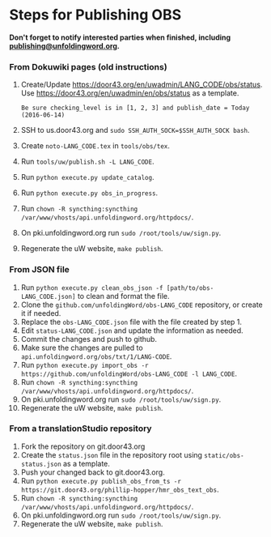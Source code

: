 # Steps for Publishing OBS

**Don't forget to notify interested parties when finished, including publishing@unfoldingword.org.**

### From Dokuwiki pages (old instructions)
1. Create/Update https://door43.org/en/uwadmin/LANG_CODE/obs/status. Use https://door43.org/en/uwadmin/en/obs/status as a template.

    ```
    Be sure checking_level is in [1, 2, 3] and publish_date = Today (2016-06-14)
    ```
    
1. SSH to us.door43.org and `sudo SSH_AUTH_SOCK=$SSH_AUTH_SOCK bash`.
1. Create `noto-LANG_CODE.tex` in `tools/obs/tex`.
1. Run `tools/uw/publish.sh -L LANG_CODE`.
1. Run `python execute.py update_catalog`.
1. Run `python execute.py obs_in_progress`.
1. Run `chown -R syncthing:syncthing /var/www/vhosts/api.unfoldingword.org/httpdocs/`.
1. On pki.unfoldingword.org run `sudo /root/tools/uw/sign.py`.
1. Regenerate the uW website, `make publish`.


### From JSON file
1. Run `python execute.py clean_obs_json -f [path/to/obs-LANG_CODE.json]` to clean and format the file.
1. Clone the `github.com/unfoldingWord/obs-LANG_CODE` repository, or create it if needed.
1. Replace the `obs-LANG_CODE.json` file with the file created by step 1.
1. Edit `status-LANG_CODE.json` and update the information as needed.
1. Commit the changes and push to github.
1. Make sure the changes are pulled to `api.unfoldingword.org/obs/txt/1/LANG-CODE`.
1. Run `python execute.py import_obs -r https://github.com/unfoldingWord/obs-LANG_CODE -l LANG_CODE`.
1. Run `chown -R syncthing:syncthing /var/www/vhosts/api.unfoldingword.org/httpdocs/`.
1. On pki.unfoldingword.org run `sudo /root/tools/uw/sign.py`.
1. Regenerate the uW website, `make publish`.


### From a translationStudio repository
1. Fork the repository on git.door43.org
1. Create the `status.json` file in the repository root using `static/obs-status.json` as a template.
1. Push your changed back to git.door43.org.
1. Run `python execute.py publish_obs_from_ts -r https://git.door43.org/phillip-hopper/hmr_obs_text_obs`.
1. Run `chown -R syncthing:syncthing /var/www/vhosts/api.unfoldingword.org/httpdocs/`.
1. On pki.unfoldingword.org run `sudo /root/tools/uw/sign.py`.
1. Regenerate the uW website, `make publish`.
